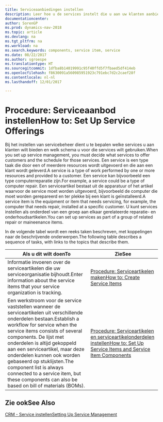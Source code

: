 ```yaml
---
title: Serviceaanbiedingen instellen
description: Leer hoe u de services instelt die u aan uw klanten aanbiedt.
documentationcenter: 
author: SorenGP
ms.prod: dynamics-nav-2018
ms.topic: article
ms.devlang: na
ms.tgt_pltfrm: na
ms.workload: na
ms.search.keywords: components, service item, service
ms.date: 08/22/2017
ms.author: sgroespe
ms.translationtype: HT
ms.sourcegitcommit: 1dfba8b14019991c95f40ffd5f7fbaed5df414eb
ms.openlocfilehash: f8630091a560985951923c791ebc7d2c2caef28f
ms.contentlocale: nl-nl
ms.lasthandoff: 12/01/2017

---
```


# <a name="how-to-set-up-service-offerings"></a><span data-ttu-id="02783-103">Procedure: Serviceaanbod instellen</span><span class="sxs-lookup"><span data-stu-id="02783-103">How to: Set Up Service Offerings</span></span>
<span data-ttu-id="02783-104">Bij het instellen van servicebeheer dient u te bepalen welke services u aan klanten wilt bieden en welk schema u voor die services wilt gebruiken.</span><span class="sxs-lookup"><span data-stu-id="02783-104">When you set up service management, you must decide what services to offer customers and the schedule for those services.</span></span> <span data-ttu-id="02783-105">Een service is een type taak die door een of meerdere resources wordt uitgevoerd en die aan een klant wordt geleverd.</span><span class="sxs-lookup"><span data-stu-id="02783-105">A service is a type of work performed by one or more resources and provided to a customer.</span></span> <span data-ttu-id="02783-106">Een service kan bijvoorbeeld een type computerreparatie zijn.</span><span class="sxs-lookup"><span data-stu-id="02783-106">For example, a service could be a type of computer repair.</span></span> <span data-ttu-id="02783-107">Een serviceartikel bestaat uit de apparatuur of het artikel waarvoor de service moet worden uitgevoerd, bijvoorbeeld de computer die moet worden gerepareerd en ter plekke bij een klant is geïnstalleerd.</span><span class="sxs-lookup"><span data-stu-id="02783-107">A service item is the equipment or item that needs servicing, for example, the computer that needs repair, installed at a specific customer.</span></span> <span data-ttu-id="02783-108">U kunt services instellen als onderdeel van een groep aan elkaar gerelateerde reparatie- en onderhoudsartikelen.</span><span class="sxs-lookup"><span data-stu-id="02783-108">You can set up services as part of a group of related repair or maineenance items.</span></span>  
  
<span data-ttu-id="02783-109">In de volgende tabel wordt een reeks taken beschreven, met koppelingen naar de beschrijvende onderwerpen.</span><span class="sxs-lookup"><span data-stu-id="02783-109">The following table describes a sequence of tasks, with links to the topics that describe them.</span></span>  
  
|<span data-ttu-id="02783-110">**Als u dit wilt doen**</span><span class="sxs-lookup"><span data-stu-id="02783-110">**To**</span></span>|<span data-ttu-id="02783-111">**Zie**</span><span class="sxs-lookup"><span data-stu-id="02783-111">**See**</span></span>|  
|------------|-------------|  
|<span data-ttu-id="02783-112">Informatie invoeren over de serviceartikelen die uw serviceorganisatie bijhoudt.</span><span class="sxs-lookup"><span data-stu-id="02783-112">Enter information about the service items that your service organization is tracking.</span></span>|[<span data-ttu-id="02783-113">Procedure: Serviceartikelen maken</span><span class="sxs-lookup"><span data-stu-id="02783-113">How to: Create Service Items</span></span>](service-how-to-create-service-items.md)|  
|<span data-ttu-id="02783-114">Een werkstroom voor de service vaststellen wanneer de serviceartikelen uit verschillende onderdelen bestaan.</span><span class="sxs-lookup"><span data-stu-id="02783-114">Establish a workflow for service when the service items consists of several components.</span></span> <span data-ttu-id="02783-115">De lijst met onderdelen is altijd gekoppeld aan een serviceartikel, maar deze onderdelen kunnen ook worden gebaseerd op stuklijsten.</span><span class="sxs-lookup"><span data-stu-id="02783-115">The component list is always connected to a service item, but these components can also be based on bill of materials (BOMs).</span></span>|[<span data-ttu-id="02783-116">Procedure: Serviceartikelen en serviceartikelonderdelen instellen</span><span class="sxs-lookup"><span data-stu-id="02783-116">How to: Set Up Service Items and Service Item Components</span></span>](service-how-setup-service-items.md)|  
  
## <a name="see-also"></a><span data-ttu-id="02783-117">Zie ook</span><span class="sxs-lookup"><span data-stu-id="02783-117">See Also</span></span>  
[<span data-ttu-id="02783-118">CRM - Service instellen</span><span class="sxs-lookup"><span data-stu-id="02783-118">Setting Up Service Management</span></span>](service-setup-service.md)   
